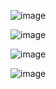 

![image](https://github.com/prashantjagtap2909/CS50/assets/93985255/4c47c58c-2c9a-4ef6-b0cf-512ea0ab5972)

![image](https://github.com/prashantjagtap2909/CS50/assets/93985255/681c2896-99a3-46d4-a4be-7b3f5fb09579)

![image](https://github.com/prashantjagtap2909/CS50/assets/93985255/9c294cd0-2656-4555-8394-429bc167deb5)



![image](https://github.com/prashantjagtap2909/CS50/assets/93985255/ae3979d1-3f7e-4973-876b-33856c9cae01)
